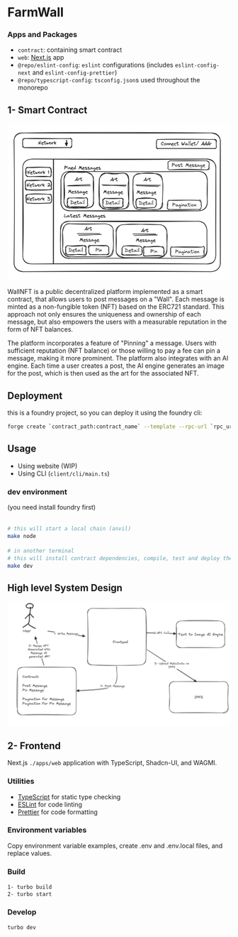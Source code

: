 # FarmWall

### Apps and Packages

- `contract`: containing smart contract
- `web`: [Next.js](https://nextjs.org/) app
- `@repo/eslint-config`: `eslint` configurations (includes `eslint-config-next` and `eslint-config-prettier`)
- `@repo/typescript-config`: `tsconfig.json`s used throughout the monorepo

## 1- Smart Contract

![System Design](./contract/diagram-a.png)

WallNFT is a public decentralized platform implemented as a smart contract, that allows users to post messages on a "Wall". Each message is minted as a non-fungible token (NFT) based on the ERC721 standard. This approach not only ensures the uniqueness and ownership of each message, but also empowers the users with a measurable reputation in the form of NFT balances.

The platform incorporates a feature of "Pinning" a message. Users with sufficient reputation (NFT balance) or those willing to pay a fee can pin a message, making it more prominent. The platform also integrates with an AI engine. Each time a user creates a post, the AI engine generates an image for the post, which is then used as the art for the associated NFT.

## Deployment

this is a foundry project, so you can deploy it using the foundry cli:

```bash
forge create `contract_path:contract_name` --template --rpc-url `rpc_url` --private-key `private_key`
```

## Usage

- Using website (WIP)
- Using CLI (`client/cli/main.ts`)

### dev environment

(you need install foundry first)

```bash

# this will start a local chain (anvil)
make node

# in another terminal
# this will install contract dependencies, compile, test and deploy the contract with constructor arguments in the `./args` file
make dev
```

## High level System Design

<!-- add diagram image -->

![System Design](./contract/diagram-b.png)


## 2- Frontend

Next.js ```./apps/web``` application with TypeScript, Shadcn-UI, and WAGMI.
### Utilities

- [TypeScript](https://www.typescriptlang.org/) for static type checking
- [ESLint](https://eslint.org/) for code linting
- [Prettier](https://prettier.io) for code formatting

### Environment variables
Copy environment variable examples, create .env and .env.local files, and replace values.


### Build

```
1- turbo build
2- turbo start
```

### Develop


```
turbo dev
```
